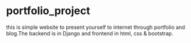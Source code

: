 # portfolio_project
this is simple website to present yourself to internet through portfolio and blog.The
backend is in Django and frontend  in html, css & bootstrap.


